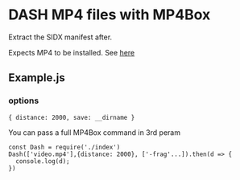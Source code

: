 # DASH MP4 files with MP4Box

Extract the SIDX manifest after.

Expects MP4 to be installed. See [here](https://gpac.wp.imt.fr/2015/07/29/gpac-build-mp4box-only-all-platforms/)

## Example.js

### options

```
{ distance: 2000, save: __dirname }

```

You can pass a full MP4Box command in 3rd peram

```
const Dash = require('./index')
Dash(['video.mp4'],{distance: 2000}, ['-frag'...]).then(d => {
  console.log(d);
})

```

